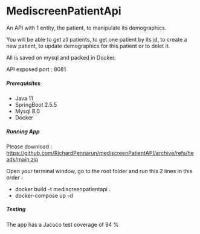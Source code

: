 # MediscreenPatientApi

An API with 1 entity, the patient, to manipulate its demographics.

You will be able to get all patients, to get one patient by its id, to create a new patient, to update demographics for this patient or to delet it.

All is saved on mysql and packed in Docker.

API exposed port : 8081


##### Prerequisites
- Java 11
- SpringBoot 2.5.5
- Mysql 8.0
- Docker


##### Running App
Please download : 
https://github.com/RichardPennarun/mediscreenPatientAPI/archive/refs/heads/main.zip

Open your terminal window, go to the root folder and run this 2 lines in this order :
- docker build -t mediscreenpatientapi .
- docker-compose up -d


##### Testing
The app has a Jacoco test coverage of 94 %